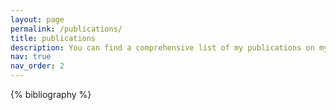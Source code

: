 ```yaml
---
layout: page
permalink: /publications/
title: publications
description: You can find a comprehensive list of my publications on my Google Scholar.
nav: true
nav_order: 2
---
```


<!-- You can find a comprehensive list of my publications on <a href="https://scholar.google.com/citations?user=LwrHomgAAAAJ&hl=zh-CN">Google Scholar</a>. -->
<!-- _pages/publications.md -->
<div class="publications">

{% bibliography %}

</div>
